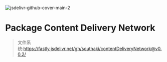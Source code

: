 ![jsdelivr-github-cover-main-2](https://user-images.githubusercontent.com/1834071/135251047-3193cede-1982-4429-a944-d4ecb73cab20.jpg)
# Package Content Delivery Network

> 文件系统:https://fastly.jsdelivr.net/gh/southaki/contentDeliveryNetwork@v0.0.2/

